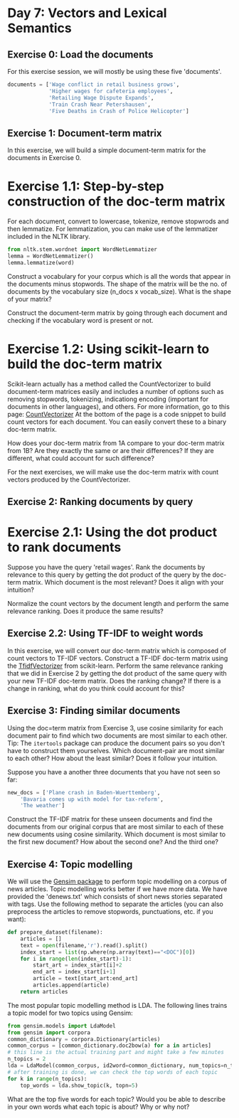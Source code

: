 Day 7: Vectors and Lexical Semantics
====================================

## Exercise 0: Load the documents

For this exercise session, we will mostly be using these five 'documents'. 
````python
documents = ['Wage conflict in retail business grows',
			 'Higher wages for cafeteria employees',
			 'Retailing Wage Dispute Expands',
			 'Train Crash Near Petershausen',
			 'Five Deaths in Crash of Police Helicopter']
````

## Exercise 1: Document-term matrix

In this exercise, we will build a simple document-term matrix for the documents in Exercise 0.

# Exercise 1.1: Step-by-step construction of the doc-term matrix
For each document, convert to lowercase, tokenize, remove stopwrods and then lemmatize. 
For lemmatization, you can make use of the lemmatizer included in the NLTK library.
````python
from nltk.stem.wordnet import WordNetLemmatizer
lemma = WordNetLemmatizer()
lemma.lemmatize(word)
````
Construct a vocabulary for your corpus which is all the words that appear in the documents minus stopwords.
The shape of the matrix will be the no. of documents by the vocabulary size (n_docs x vocab_size). 
What is the shape of your matrix?

Construct the document-term matrix by going through each document and checking if the vocabulary word is present or not.

# Exercise 1.2: Using scikit-learn to build the doc-term matrix

Scikit-learn actually has a method called the CountVectorizer to build document-term matrices easily and includes a number of options 
such as removing stopwords, tokenizing, indicationg encoding (important for documents in other languages), and others.
For more information, go to this page: [CountVectorizer](https://scikit-learn.org/stable/modules/generated/sklearn.feature_extraction.text.CountVectorizer.html)
At the bottom of the page is a code snippet to build count vectors for each document. You can easily convert these to a binary doc-term matrix.

How does your doc-term matrix from 1A compare to your doc-term matrix from 1B? Are they exactly the same or are their differences?
If they are different, what could account for such difference?

For the next exercises, we will make use the doc-term matrix with count vectors produced by the CountVectorizer.

## Exercise 2: Ranking documents by query

# Exercise 2.1: Using the dot product to rank documents

Suppose you have the query 'retail wages'. Rank the documents by relevance to this query by getting the dot product of the query by the doc-term matrix.
Which document is the most relevant? Does it align with your intuition?

Normalize the count vectors by the document length and perform the same relevance ranking. Does it produce the same results?

## Exercise 2.2: Using TF-IDF to weight words

In this exercise, we will convert our doc-term matrix which is composed of count vectors to TF-IDF vectors.
Construct a TF-IDF doc-term matrix using the [TfidfVectorizer](https://scikit-learn.org/stable/modules/generated/sklearn.feature_extraction.text.TfidfVectorizer.html#sklearn.feature_extraction.text.TfidfVectorizer) from scikit-learn.
Perform the same relevance ranking that we did in Exercise 2 by getting the dot product of the same query with your new TF-IDF doc-term matrix.
Does the ranking change? If there is a change in ranking, what do you think could account for this?


## Exercise 3: Finding similar documents

Using the doc=term matrix from Exercise 3, use cosine similarity for each document pair to find which two documents are most similar to each other.
Tip: The ````itertools```` package can produce the document pairs so you don't have to construct them yourselves. 
Which document-pair are most similar to each other? How about the least similar? Does it follow your intuition.

Suppose you have a another three documents that you have not seen so far:

````python
new_docs = ['Plane crash in Baden-Wuerttemberg',
	'Bavaria comes up with model for tax-reform',
	'The weather']
`````
Construct the TF-IDF matrix for these unseen documents and find the documents from our original corpus that are most similar to each of these new documents
using cosine similarity. Which document is most similar to the first new document? How about the second one? And the third one?


## Exercise 4: Topic modelling

We will use the [Gensim package](https://radimrehurek.com/gensim/models/ldamodel.html) to perform topic modelling on a corpus of news articles. Topic modelling works better if we have more data.
We have provided the 'denews.txt' which consists of short news stories separated with tags. 
Use the following method to separate the articles (you can also preprocess the articles to remove stopwords, punctuations, etc. if you want):
````python
def prepare_dataset(filename):
    articles = []
    text = open(filename,'r').read().split()
    index_start = list(np.where(np.array(text)=="<DOC")[0])
    for i in range(len(index_start)-1):
        start_art = index_start[i]+2
        end_art = index_start[i+1]
        article = text[start_art:end_art]
        articles.append(article)
    return articles
````

The most popular topic modelling method is LDA. The following lines trains a topic model for two topics using Gensim:
````python
from gensim.models import LdaModel
from gensim import corpora
common_dictionary = corpora.Dictionary(articles)
common_corpus = [common_dictionary.doc2bow(a) for a in articles]
# this line is the actual training part and might take a few minutes
n_topics = 2 
lda = LdaModel(common_corpus, id2word=common_dictionary, num_topics=n_topics, passes=100)
# after training is done, we can check the top words of each topic
for k in range(n_topics):
	top_words = lda.show_topic(k, topn=5)
````

What are the top five words for each topic? Would you be able to describe in your own words what each topic is about?
Why or why not?








